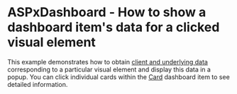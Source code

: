 # ASPxDashboard - How to show a dashboard item's data for a clicked visual element


<p>This example demonstrates how to obtain <a href="https://documentation.devexpress.com/Dashboard/18078/Building-the-Designer-and-Viewer-Applications/Web-Dashboard/Obtaining-Underlying-and-Displayed-Data">client and underlying data</a> corresponding to a particular visual element and display this data in a popup. You can click individual cards within the <a href="https://documentation.devexpress.com/Dashboard/117163/Creating-Dashboards/Creating-Dashboards-on-the-Web/Designing-Dashboard-Items/Cards">Card</a> dashboard item to see detailed information.</p>

<br/>


